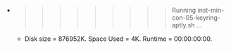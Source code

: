 * >>>>>>>>> Running inst-min-con-05-keyring-aptly.sh ...
  * Disk size = 876952K. Space Used = 4K. Runtime = 00:00:00:00.

